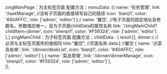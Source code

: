 zingMainPage：为主标签页面
配置方法：menuData: [{
                  name: '任务管理',
                  link: '/taskManage', //没有子页面的直接填写自己的路径
                  icon: 'bianji1',
                  color: '#40AFFC',
                  role: ['admin', 'editor']
              },{
                  name: '餐饮',    //有子页面的固定地址及参数名，参数值应唯一，且为子页面childData的属性名称
                  link: '/zingMainChild?childItem=dinner',
                  icon: 'shenpi1',
                  color: '#F59324',
                  role: ['admin', 'editor']
              },]
zingMainChild：为子标签页面
配置方法：childData : {
                      isnull:[],
                      dinner:{ //必须与主标签页面传的值相同
                        title:"餐饮", //页面名称
                        data:[ //餐饮
                             {
                                 name: '点菜及账单',
                                 link: '/dinner/deskList',
                                 icon: 'bianji1',
                                 color: '#40AFFC',
                                 role: ['admin', 'editor']
                             },{
                                 name: '菜品管理',
                                 link: '/dinner/dinnerManage',
                                 icon: 'shenpi1',
                                 color: '#F59324',
                                 role: ['admin', 'editor']
                              },              
                        ]},         
